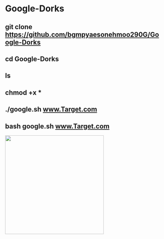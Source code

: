 # Google-Dorks
## git clone https://github.com/bgmpyaesonehmoo290G/Google-Dorks
## cd Google-Dorks
## ls
## chmod +x *
## ./google.sh www.Target.com
## bash google.sh www.Target.com
<img alt="" border="0" width="320" data-original-height="455" data-original-width="728" src="https://i.imgur.com/QWnV47u.jpg"> 
